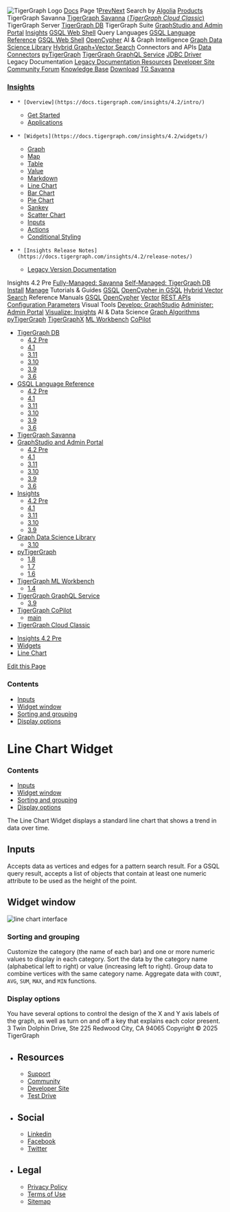 ![TigerGraph Logo](https://www.tigergraph.com/wp-content/uploads/2020/05/TG_LOGO.svg) [Docs](https://docs.tigergraph.com/home)
Page 1[Prev](https://docs.tigergraph.com/insights/4.2/widgets/line-chart)[Next](https://docs.tigergraph.com/insights/4.2/widgets/line-chart)
Search by [Algolia](https://www.algolia.com/docsearch)
[Products](https://docs.tigergraph.com/insights/4.2/widgets/line-chart)
TigerGraph Savanna
[TigerGraph Savanna](https://docs.tigergraph.com/savanna/main/overview/) [(_TigerGraph Cloud Classic_)](https://docs.tigergraph.com/cloud/main/start/overview)
TigerGraph Server
[TigerGraph DB](https://docs.tigergraph.com/tigergraph-server/4.2/intro/)
TigerGraph Suite
[GraphStudio and Admin Portal](https://docs.tigergraph.com/gui/4.2/intro/) [Insights](https://docs.tigergraph.com/insights/4.2/intro/) [GSQL Web Shell](https://docs.tigergraph.com/tigergraph-server/current/gsql-shell/web)
Query Languages
[GSQL Language Reference](https://docs.tigergraph.com/gsql-ref/4.2/intro/) [GSQL Web Shell](https://docs.tigergraph.com/tigergraph-server/current/gsql-shell/web) [OpenCypher](https://docs.tigergraph.com/gsql-ref/current/opencypher-in-gsql)
AI & Graph Intelligence
[Graph Data Science Library](https://docs.tigergraph.com/graph-ml/3.10/intro/) [Hybrid Graph+Vector Search](https://docs.tigergraph.com/gsql-ref/current/vector/)
Connectors and APIs
[Data Connectors](https://docs.tigergraph.com/tigergraph-server/current/data-loading) [pyTigerGraph](https://docs.tigergraph.com/pytigergraph/1.8/intro/) [TigerGraph GraphQL Service](https://docs.tigergraph.com/graphql/3.9/) [JDBC Driver](https://github.com/tigergraph/ecosys/tree/master/tools/etl/tg-jdbc-driver)
Legacy Documentation
[ Legacy Documentation ](https://docs-legacy.tigergraph.com)
[Resources](https://docs.tigergraph.com/insights/4.2/widgets/line-chart)
[Developer Site](https://dev.tigergraph.com/) [Community Forum](https://community.tigergraph.com/) [Knowledge Base](https://tigergraph.freshdesk.com/support/solutions)
[Download](https://dl.tigergraph.com)
[ TG Savanna](https://savanna.tgcloud.io)
### [Insights](https://docs.tigergraph.com/insights/4.2/intro/)
  *     * [Overview](https://docs.tigergraph.com/insights/4.2/intro/)
    * [Get Started](https://docs.tigergraph.com/insights/4.2/intro/get-started)
    * [Applications](https://docs.tigergraph.com/insights/4.2/intro/applications)
  *     * [Widgets](https://docs.tigergraph.com/insights/4.2/widgets/)
      * [Graph](https://docs.tigergraph.com/insights/4.2/widgets/graph-widget)
      * [Map](https://docs.tigergraph.com/insights/4.2/widgets/map-widget)
      * [Table](https://docs.tigergraph.com/insights/4.2/widgets/table-widget)
      * [Value](https://docs.tigergraph.com/insights/4.2/widgets/single-value)
      * [Markdown](https://docs.tigergraph.com/insights/4.2/widgets/markdown-widget)
      * [Line Chart](https://docs.tigergraph.com/insights/4.2/widgets/line-chart)
      * [Bar Chart](https://docs.tigergraph.com/insights/4.2/widgets/bar-chart)
      * [Pie Chart](https://docs.tigergraph.com/insights/4.2/widgets/pie-chart)
      * [Sankey](https://docs.tigergraph.com/insights/4.2/widgets/sankey)
      * [Scatter Chart](https://docs.tigergraph.com/insights/4.2/widgets/scatter-plot-widget)
      * [Inputs](https://docs.tigergraph.com/insights/4.2/widgets/inputs)
    * [Actions](https://docs.tigergraph.com/insights/4.2/widgets/actions)
    * [Conditional Styling](https://docs.tigergraph.com/insights/4.2/widgets/conditional-styling)
  *     * [Insights Release Notes](https://docs.tigergraph.com/insights/4.2/release-notes/)
    * [Legacy Version Documentation](https://docs.tigergraph.com/insights/4.2/release-notes/legacy-tg-versions)


Insights 4.2 Pre
[Fully-Managed: Savanna](https://docs.tigergraph.com/savanna/main/overview/)
[Self-Managed: TigerGraph DB](https://docs.tigergraph.com/tigergraph-server/4.2/intro/)
[Install](https://docs.tigergraph.com/tigergraph-server/current/getting-started/) [Manage](https://docs.tigergraph.com/tigergraph-server/current/system-management/)
Tutorials & Guides
[GSQL](https://github.com/tigergraph/ecosys/blob/master/tutorials/GSQL.md) [OpenCypher in GSQL](https://github.com/tigergraph/ecosys/blob/master/tutorials/Cypher.md) [Hybrid Vector Search](https://github.com/tigergraph/ecosys/blob/master/tutorials/VectorSearch.md)
Reference Manuals
[GSQL](https://docs.tigergraph.com/gsql-ref/4.2/intro/) [OpenCypher](https://docs.tigergraph.com/gsql-ref/current/opencypher-in-gsql/) [Vector](https://docs.tigergraph.com/gsql-ref/current/vector/) [REST APIs](https://docs.tigergraph.com/tigergraph-server/current/api/) [Configuration Parameters](https://docs.tigergraph.com/tigergraph-server/current/reference/configuration-parameters)
Visual Tools
[Develop: GraphStudio](https://docs.tigergraph.com/gui/4.2/intro/) [Administer: Admin Portal](https://docs.tigergraph.com/gui/4.2/intro/) [Visualize: Insights](https://docs.tigergraph.com/insights/4.2/intro/)
AI & Data Science
[Graph Algorithms](https://docs.tigergraph.com/graph-ml/3.10/intro/) [pyTigerGraph](https://docs.tigergraph.com/pytigergraph/1.8/intro/) [TigerGraphX](https://github.com/tigergraph/ecosys/blob/master/tutorials/TigerGraphX.md) [ML Workbench](https://docs.tigergraph.com/ml-workbench/1.4/intro/) [CoPilot](https://docs.tigergraph.com/tg-copilot/intro/)
  * [TigerGraph DB](https://docs.tigergraph.com/tigergraph-server/4.2/intro/)
    * [4.2 Pre](https://docs.tigergraph.com/tigergraph-server/4.2/intro/)
    * [4.1](https://docs.tigergraph.com/tigergraph-server/4.1/intro/)
    * [3.11](https://docs.tigergraph.com/tigergraph-server/3.11/intro/)
    * [3.10](https://docs.tigergraph.com/tigergraph-server/3.10/intro/)
    * [3.9](https://docs.tigergraph.com/tigergraph-server/3.9/intro/)
    * [3.6](https://docs.tigergraph.com/tigergraph-server/3.6/intro/)
  * [GSQL Language Reference](https://docs.tigergraph.com/gsql-ref/4.2/intro/)
    * [4.2 Pre](https://docs.tigergraph.com/gsql-ref/4.2/intro/)
    * [4.1](https://docs.tigergraph.com/gsql-ref/4.1/intro/)
    * [3.11](https://docs.tigergraph.com/gsql-ref/3.11/intro/)
    * [3.10](https://docs.tigergraph.com/gsql-ref/3.10/intro/)
    * [3.9](https://docs.tigergraph.com/gsql-ref/3.9/intro/)
    * [3.6](https://docs.tigergraph.com/gsql-ref/3.6/intro/intro)
  * [TigerGraph Savanna](https://docs.tigergraph.com/savanna/main/overview/)
  * [GraphStudio and Admin Portal](https://docs.tigergraph.com/gui/4.2/intro/)
    * [4.2 Pre](https://docs.tigergraph.com/gui/4.2/intro/)
    * [4.1](https://docs.tigergraph.com/gui/4.1/intro/)
    * [3.11](https://docs.tigergraph.com/gui/3.11/intro/)
    * [3.10](https://docs.tigergraph.com/gui/3.10/intro/)
    * [3.9](https://docs.tigergraph.com/gui/3.9/intro/)
    * [3.6](https://docs.tigergraph.com/gui/3.6/graphstudio/overview)
  * [Insights](https://docs.tigergraph.com/insights/4.2/intro/)
    * [4.2 Pre](https://docs.tigergraph.com/insights/4.2/intro/)
    * [4.1](https://docs.tigergraph.com/insights/4.1/intro/)
    * [3.11](https://docs.tigergraph.com/insights/3.11/intro/)
    * [3.10](https://docs.tigergraph.com/insights/3.10/intro/)
    * [3.9](https://docs.tigergraph.com/insights/3.9/intro/)
  * [Graph Data Science Library](https://docs.tigergraph.com/graph-ml/3.10/intro/)
    * [3.10](https://docs.tigergraph.com/graph-ml/3.10/intro/)
  * [pyTigerGraph](https://docs.tigergraph.com/pytigergraph/1.8/intro/)
    * [1.8](https://docs.tigergraph.com/pytigergraph/1.8/intro/)
    * [1.7](https://docs.tigergraph.com/pytigergraph/1.7/intro/)
    * [1.6](https://docs.tigergraph.com/pytigergraph/1.6/intro/)
  * [TigerGraph ML Workbench](https://docs.tigergraph.com/ml-workbench/1.4/intro/)
    * [1.4](https://docs.tigergraph.com/ml-workbench/1.4/intro/)
  * [TigerGraph GraphQL Service](https://docs.tigergraph.com/graphql/3.9/)
    * [3.9](https://docs.tigergraph.com/graphql/3.9/)
  * [TigerGraph CoPilot](https://docs.tigergraph.com/tg-copilot/intro/)
    * [main](https://docs.tigergraph.com/tg-copilot/intro/)
  * [TigerGraph Cloud Classic](https://docs.tigergraph.com/cloud/main/start/overview)


[](https://docs.tigergraph.com/home/)
  * [Insights 4.2 Pre](https://docs.tigergraph.com/insights/4.2/intro/)
  * [Widgets](https://docs.tigergraph.com/insights/4.2/widgets/)
  * [Line Chart](https://docs.tigergraph.com/insights/4.2/widgets/line-chart)


[Edit this Page](https://github.com/tigergraph/insights-docs/edit/4.2/modules/widgets/pages/line-chart.adoc)
### Contents
  * [Inputs](https://docs.tigergraph.com/insights/4.2/widgets/line-chart#_inputs)
  * [Widget window](https://docs.tigergraph.com/insights/4.2/widgets/line-chart#_widget_window)
  * [Sorting and grouping](https://docs.tigergraph.com/insights/4.2/widgets/line-chart#_sorting_and_grouping)
  * [Display options](https://docs.tigergraph.com/insights/4.2/widgets/line-chart#_display_options)


# Line Chart Widget
### Contents
  * [Inputs](https://docs.tigergraph.com/insights/4.2/widgets/line-chart#_inputs)
  * [Widget window](https://docs.tigergraph.com/insights/4.2/widgets/line-chart#_widget_window)
  * [Sorting and grouping](https://docs.tigergraph.com/insights/4.2/widgets/line-chart#_sorting_and_grouping)
  * [Display options](https://docs.tigergraph.com/insights/4.2/widgets/line-chart#_display_options)


The Line Chart Widget displays a standard line chart that shows a trend in data over time.
## [](https://docs.tigergraph.com/insights/4.2/widgets/line-chart#_inputs)Inputs
Accepts data as vertices and edges for a pattern search result.
For a GSQL query result, accepts a list of objects that contain at least one numeric attribute to be used as the height of the point.
## [](https://docs.tigergraph.com/insights/4.2/widgets/line-chart#_widget_window)Widget window
![line chart interface](https://docs.tigergraph.com/insights/4.2/widgets/_images/line-chart-interface.png)
### [](https://docs.tigergraph.com/insights/4.2/widgets/line-chart#_sorting_and_grouping)Sorting and grouping
Customize the category (the name of each bar) and one or more numeric values to display in each category.
Sort the data by the category name (alphabetical left to right) or value (increasing left to right).
Group data to combine vertices with the same category name.
Aggregate data with `COUNT`, `AVG`, `SUM`, `MAX`, and `MIN` functions.
### [](https://docs.tigergraph.com/insights/4.2/widgets/line-chart#_display_options)Display options
You have several options to control the design of the X and Y axis labels of the graph, as well as turn on and off a key that explains each color present.
3 Twin Dolphin Drive, Ste 225 Redwood City, CA 94065 
Copyright © 2025 TigerGraph
  * ## Resources
    * [Support](https://www.tigergraph.com/support/)
    * [Community](https://community.tigergraph.com/)
    * [Developer Site](https://dev.tigergraph.com/)
    * [Test Drive](https://testdrive.tigergraph.com/)
  * ## Social
    * [Linkedin](https://www.linkedin.com/company/tigergraph/)
    * [Facebook](https://www.facebook.com/TigerGraphDB/)
    * [Twitter](https://twitter.com/tigergraphdb)
  * ## Legal
    * [Privacy Policy](https://www.tigergraph.com/privacy-policy/)
    * [Terms of Use](https://www.tigergraph.com/terms/)
    * [Sitemap](https://docs.tigergraph.com/sitemap.xml)


